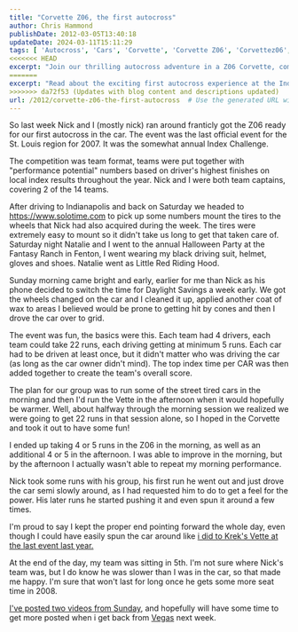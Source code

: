 ```yaml
---
title: "Corvette Z06, the first autocross"
author: Chris Hammond
publishDate: 2012-03-05T13:40:18
updateDate: 2024-03-11T15:11:29
tags: [ 'Autocross', 'Cars', 'Corvette', 'Corvette Z06', 'Corvettez06', 'CorvetteZ06org' ]
<<<<<<< HEAD
excerpt: "Join our thrilling autocross adventure in a Z06 Corvette, complete with tire mounting, team competition and the sheer joy of track driving. See how we fared!"
=======
excerpt: "Read about the exciting first autocross experience at the Index Challenge event in St. Louis, where teams competed based on performance potential numbers."
>>>>>>> da72f53 (Updates with blog content and descriptions updated)
url: /2012/corvette-z06-the-first-autocross  # Use the generated URL with year
---
```

<p>So last week Nick and I (mostly nick) ran around franticly got the Z06 ready for our first autocross in the car. The event was the last official event for the St. Louis region for 2007. It was the somewhat annual Index Challenge.</p> <p>The competition was team format, teams were put together with &quot;performance potential&quot; numbers based on driver's highest finishes on local index results throughout the year. Nick and I were both team captains, covering 2 of the 14 teams.</p> <p>After driving to Indianapolis and back on Saturday we headed to <a href="https://www.solotime.com">https://www.solotime.com</a> to pick up some numbers mount the tires to the wheels that Nick had also acquired during the week. The tires were extremely easy to mount so it didn't take us long to get that taken care of. Saturday night Natalie and I went to the annual Halloween Party at the Fantasy Ranch in Fenton, I went wearing my black driving suit, helmet, gloves and shoes. Natalie went as Little Red Riding Hood.</p> <p>Sunday morning came bright and early, earlier for me than Nick as his phone decided to switch the time for Daylight Savings a week early. We got the wheels changed on the car and I cleaned it up, applied another coat of wax to areas I believed would be prone to getting hit by cones and then I drove the car over to grid.</p> <p>The event was fun, the basics were this. Each team had 4 drivers, each team could take 22 runs, each driving getting at minimum 5 runs. Each car had to be driven at least once, but it didn't matter who was driving the car (as long as the car owner didn't mind). The top index time per CAR was then added together to create the team's overall score.</p> <p>The plan for our group was to run some of the street tired cars in the morning and then I'd run the Vette in the afternoon when it would hopefully be warmer. Well, about halfway through the morning session we realized we were going to get 22 runs in that session alone, so I hoped in the Corvette and took it out to have some fun!</p> <p>I ended up taking 4 or 5 runs in the Z06 in the morning, as well as an additional 4 or 5 in the afternoon. I was able to improve in the morning, but by the afternoon I actually wasn't able to repeat my morning performance.</p> <p>Nick took some runs with his group, his first run he went out and just drove the car semi slowly around, as I had requested him to do to get a feel for the power. His later runs he started pushing it and even spun it around a few times.</p> <p>I'm proud to say I kept the proper end pointing forward the whole day, even though I could have easily spun the car around like <a href="https://www.chrishammond.com/blogs/archive/2007/10/04/the-hunt-for-the-perfect-corvette">i did to Krek's Vette at the last event last year.</a></p> <p>At the end of the day, my team was sitting in 5th. I'm not sure where Nick's team was, but I do know he was slower than I was in the car, so that made me happy. I'm sure that won't last for long once he gets some more seat time in 2008.</p> <p><a href="https://www.corvettez06.org/Video/tabid/84/Default.aspx">I've posted two videos from Sunday</a>, and hopefully will have some time to get more posted when i get back from <a href="https://www.openforce07.com">Vegas</a> next week.</p>

